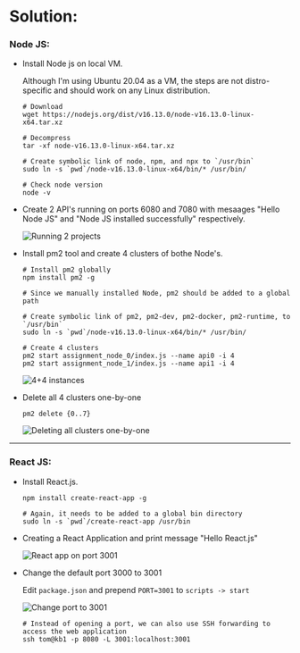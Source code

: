 # Solution:

### Node JS:
 - Install Node js on local VM.

    Although I'm using Ubuntu 20.04 as a VM, the steps are not distro-specific and should work on any Linux distribution.

    ```console
    # Download
    wget https://nodejs.org/dist/v16.13.0/node-v16.13.0-linux-x64.tar.xz

    # Decompress
    tar -xf node-v16.13.0-linux-x64.tar.xz

    # Create symbolic link of node, npm, and npx to `/usr/bin`
    sudo ln -s `pwd`/node-v16.13.0-linux-x64/bin/* /usr/bin/

    # Check node version
    node -v
    ```

 - Create 2 API's running on ports 6080 and 7080 with mesaages "Hello Node JS" and "Node JS installed successfully" respectively.

    ![Running 2 projects](https://user-images.githubusercontent.com/23631617/141808643-e7e6313b-0f93-44b8-b8a7-88108ce25391.png)


 - Install pm2 tool and create 4 clusters of bothe Node's.

    ```console
    # Install pm2 globally
    npm install pm2 -g

    # Since we manually installed Node, pm2 should be added to a global path

    # Create symbolic link of pm2, pm2-dev, pm2-docker, pm2-runtime, to `/usr/bin`
    sudo ln -s `pwd`/node-v16.13.0-linux-x64/bin/* /usr/bin/
    
    # Create 4 clusters
    pm2 start assignment_node_0/index.js --name api0 -i 4
    pm2 start assignment_node_1/index.js --name api1 -i 4
    ```

   ![4+4 instances](https://user-images.githubusercontent.com/23631617/141808806-adf6759b-1d1b-47b0-b99b-dbf1c10b1311.png)


 - Delete all 4 clusters one-by-one

    ```console
    pm2 delete {0..7}
    ```
    
    ![Deleting all clusters one-by-one](https://user-images.githubusercontent.com/23631617/141809277-9c1083aa-b80a-4cda-9fd8-602f49c46685.png)

---

### React JS:
 - Install React.js.
    ```console
    npm install create-react-app -g

    # Again, it needs to be added to a global bin directory
    sudo ln -s `pwd`/create-react-app /usr/bin
    ```

 - Creating a React Application and print message "Hello React.js"

    ![React app on port 3001](https://user-images.githubusercontent.com/23631617/141809553-56d6114b-86cd-4b3b-9e63-795647a5611c.png)


 - Change the default port 3000 to 3001

    Edit `package.json` and prepend `PORT=3001` to `scripts -> start` 
    
    ![Change port to 3001](https://user-images.githubusercontent.com/23631617/141809739-24fcc6ab-4dfb-460e-b11c-255554101336.png)


    ```console
    # Instead of opening a port, we can also use SSH forwarding to access the web application
    ssh tom@kb1 -p 8080 -L 3001:localhost:3001
    ```
